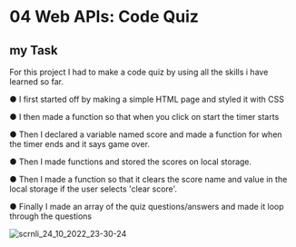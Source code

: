 # 04 Web APIs: Code Quiz

## my Task

For this project I had to make a code quiz by using all the skills i have learned so far.

● I first started off by making a simple HTML page and styled it with CSS

● I then made a function so that when you click on start the timer starts

● Then I declared a variable named score and made a function for when the timer ends and it says game over.

● Then I made functions and stored the scores on local storage.

● Then I made a function so that it clears the score name and value in the local storage if the user selects 'clear score'.

● Finally I made an array of the quiz questions/answers and made it loop through the questions

![scrnli_24_10_2022_23-30-24](https://user-images.githubusercontent.com/113865888/197642382-d0e79bf5-9164-4129-859b-386f92388120.png)

